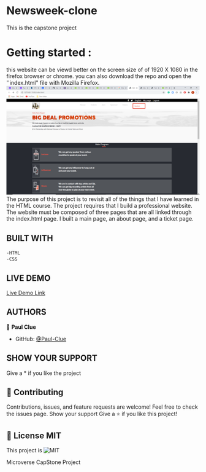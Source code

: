 # Newsweek-clone
This is the capstone project
# Getting started :
this website can be viewd better on the screen size of of 1920 X 1080 in the firefox browser or chrome.
you can also download the repo and open the ''index.html" file with Mozilla Firefox.
![screenshot](./img/Screenshot(1).png)
The purpose of this project is to revisit all of the things that I have learned in the HTML course. The project requires that I build a professional website. The website must be composed of three pages that are all linked through the index.html page. I built a main page, an about page, and a ticket page. 
## BUILT WITH
    -HTML
    -CSS
## LIVE DEMO
[Live Demo Link]( https://paul-clue.github.io/Capstone1/)
## AUTHORS
👤 **Paul Clue**
- GitHub: [@Paul-Clue](https://github.com/Paul-Clue/) 

## SHOW YOUR SUPPORT
Give a \* if you like the project
## 🤝 Contributing
Contributions, issues, and feature requests are welcome!
Feel free to check the issues page. Show your support
Give a ⭐️ if you like this project!
## 📝 License MIT
This project is ![MIT](https://github.com/Paul-Clue/Capstone1/blob/main/LICENSE)

Microverse CapStone Project
